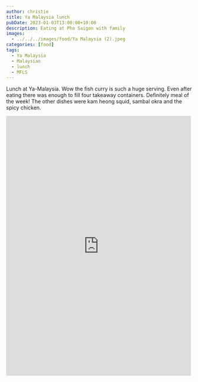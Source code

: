 ```yaml
---
author: christie
title: Ya Malaysia lunch
pubDate: 2023-01-03T13:00:00+10:00
description: Eating at Pho Saigon with family
images:
  - ../../../images/food/Ya Malaysia (2).jpeg
categories: [food]
tags:
  - Ya Malaysia
  - Malaysian
  - lunch
  - MFLS
---
```


Lunch at Ya-Malaysia. Wow the fish curry is such a huge serving. Even after eating there was enough to fill four takeaway containers. Definitely meal of the week! The other dishes were kam heong squid, sambal okra and the spicy chicken.

<iframe src="https://www.facebook.com/plugins/post.php?href=https%3A%2F%2Fwww.facebook.com%2Fchris1.tham%2Fposts%2Fpfbid0u3SFQ2bDt3S66WSGP3dhQKMyThbQRg8u4HfWZqsy4di5gRDQA8wzYgej1Ptx9i2El&show_text=true&width=500" width="500" height="703" style="border:none;overflow:hidden" scrolling="no" frameborder="0" allowfullscreen="true" allow="autoplay; clipboard-write; encrypted-media; picture-in-picture; web-share"></iframe>
